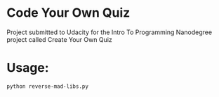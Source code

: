 Code Your Own Quiz
==================

Project submitted to Udacity for the Intro To Programming Nanodegree project called Create Your Own Quiz

Usage:
======

`python reverse-mad-libs.py`
